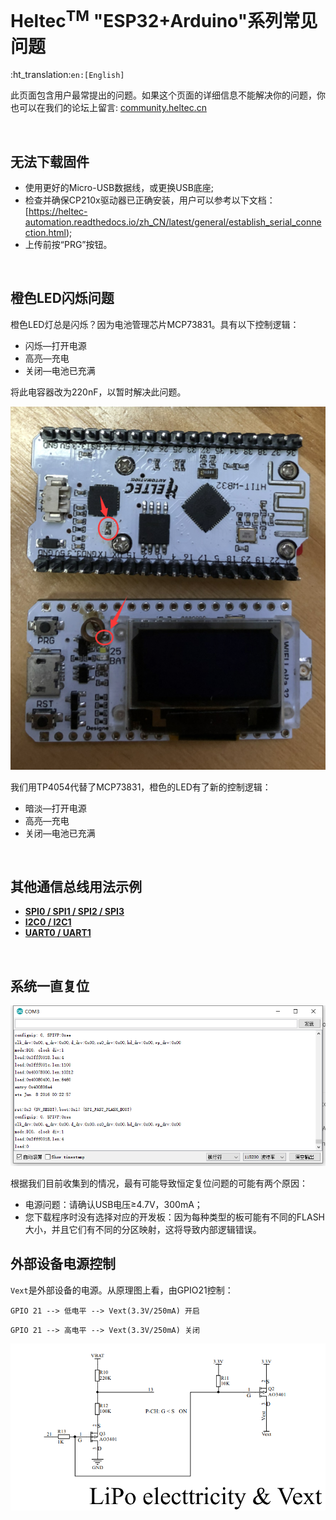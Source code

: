 # Heltec<sup>TM</sup> "ESP32+Arduino"系列常见问题
:ht_translation:`en:[English]`

此页面包含用户最常提出的问题。如果这个页面的详细信息不能解决你的问题，你也可以在我们的论坛上留言: [community.heltec.cn](http://community.heltec.cn/)

&nbsp;

## 无法下载固件

- 使用更好的Micro-USB数据线，或更换USB底座;
- 检查并确保CP210x驱动器已正确安装，用户可以参考以下文档：[https://heltec-automation.readthedocs.io/zh_CN/latest/general/establish_serial_connection.html);
- 上传前按“PRG”按钮。

&nbsp;

## 橙色LED闪烁问题

橙色LED灯总是闪烁？因为电池管理芯片MCP73831。具有以下控制逻辑：

- 闪烁—打开电源
- 高亮—充电
- 关闭—电池已充满

将此电容器改为220nF，以暂时解决此问题。

![](img/frequently_asked_questions/replcae.png)

我们用TP4054代替了MCP73831，橙色的LED有了新的控制逻辑：

- 暗淡—打开电源
- 高亮—充电
- 关闭—电池已充满

&nbsp;

## 其他通信总线用法示例

- **[SPI0 / SPI1 / SPI2 / SPI3](https://github.com/Heltec-Aaron-Lee/WiFi_Kit_series/tree/master/esp32/libraries/SPI/examples/SPI_Multiple_Buses)**
- **[I2C0 / I2C1](https://github.com/HelTecAutomation/Heltec_ESP32/blob/master/examples/ESP32/I2C_Scanner/I2C_Scanner.ino)**
- **[UART0 / UART1](https://github.com/HelTecAutomation/Heltec_ESP32/blob/master/examples/ESP32/Serial2/Serial2.ino)**

&nbsp;

## 系统一直复位

![](img/frequently_asked_questions/resetallthetime.png)

根据我们目前收集到的情况，最有可能导致恒定复位问题的可能有两个原因：

- 电源问题：请确认USB电压≥4.7V，300mA；
- 您下载程序时没有选择对应的开发板：因为每种类型的板可能有不同的FLASH大小，并且它们有不同的分区映射，这将导致内部逻辑错误。

## 外部设备电源控制

`Vext`是外部设备的电源。从原理图上看，由GPIO21控制：

`GPIO 21 --> 低电平 --> Vext(3.3V/250mA) 开启`

`GPIO 21 --> 高电平 --> Vext(3.3V/250mA) 关闭`

![](img/frequently_asked_questions/03.png)
